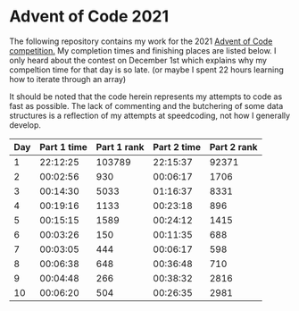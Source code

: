 # Advent of Code 2021

The following repository contains my work for the 2021 [Advent of Code competition.](https://adventofcode.com) My completion times and finishing places are listed below.  I only heard about the contest on December 1st which explains why my compeltion time for that day is so late. (or maybe I spent 22 hours learning how to iterate through an array)  

It should be noted that the code herein represents my attempts to code as fast as possible. The lack of commenting and the butchering of some data structures is a reflection of my attempts at speedcoding, not how I generally develop.  

| Day | Part 1 time | Part 1 rank | Part 2 time | Part 2 rank |
| --- | ----------- | ----------- | ----------- | ----------- |
| 1   | 22:12:25    | 103789      | 22:15:37    | 92371       |
| 2   | 00:02:56    | 930         | 00:06:17    | 1706        |
| 3   | 00:14:30    | 5033        | 01:16:37    | 8331        |
| 4   | 00:19:16    | 1133        | 00:23:18    | 896         |
| 5   | 00:15:15    | 1589        | 00:24:12    | 1415        |
| 6   | 00:03:26    | 150         | 00:11:35    | 688         |
| 7   | 00:03:05    | 444         | 00:06:17    | 598         |
| 8   | 00:06:38    | 648         | 00:36:48    | 710         |
| 9   | 00:04:48    | 266         | 00:38:32    | 2816        |
| 10  | 00:06:20    | 504         | 00:26:35    | 2981        |
